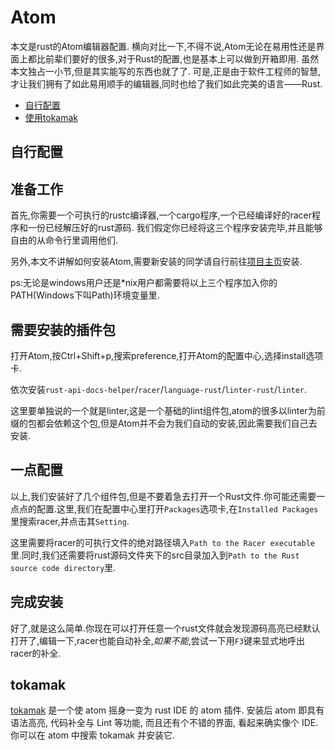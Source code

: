 # Atom
本文是rust的Atom编辑器配置.
横向对比一下,不得不说,Atom无论在易用性还是界面上都比前辈们要好的很多,对于Rust的配置,也是基本上可以做到开箱即用.
虽然本文独占一小节,但是其实能写的东西也就了了.
可是,正是由于软件工程师的智慧,才让我们拥有了如此易用顺手的编辑器,同时也给了我们如此完美的语言——Rust.

- [自行配置](#自行配置)
- [使用tokamak](#tokamak)

## 自行配置

## 准备工作

首先,你需要一个可执行的rustc编译器,一个cargo程序,一个已经编译好的racer程序和一份已经解压好的rust源码.
我们假定你已经将这三个程序安装完毕,并且能够自由的从命令行里调用他们.

另外,本文不讲解如何安装Atom,需要新安装的同学请自行前往[项目主页](https://github.com/atom/atom)安装.

ps:无论是windows用户还是*nix用户都需要将以上三个程序加入你的PATH(Windows下叫Path)环境变量里.

## 需要安装的插件包

打开Atom,按Ctrl+Shift+p,搜索preference,打开Atom的配置中心,选择install选项卡.

依次安装`rust-api-docs-helper`/`racer`/`language-rust`/`linter-rust`/`linter`.

这里要单独说的一个就是linter,这是一个基础的lint组件包,atom的很多以linter为前缀的包都会依赖这个包,但是Atom并不会为我们自动的安装,因此需要我们自己去安装.

## 一点配置

以上,我们安装好了几个组件包,但是不要着急去打开一个Rust文件.你可能还需要一点点的配置.这里,我们在配置中心里打开`Packages`选项卡,在`Installed Packages`里搜索racer,并点击其`Setting`.

这里需要将racer的可执行文件的绝对路径填入`Path to the Racer executable`里.同时,我们还需要将rust源码文件夹下的src目录加入到`Path to the Rust source code directory`里.

## 完成安装

好了,就是这么简单.你现在可以打开任意一个rust文件就会发现源码高亮已经默认打开了,编辑一下,racer也能自动补全,*如果不能*,尝试一下用`F3`键来显式地呼出racer的补全.

## tokamak

[tokamak](https://github.com/vertexclique/tokamak) 是一个使 atom 摇身一变为 rust IDE 的 atom 插件. 安装后 atom 即具有语法高亮, 代码补全与 Lint 等功能, 而且还有个不错的界面, 看起来确实像个 IDE. 你可以在 atom 中搜索 tokamak 并安装它.
